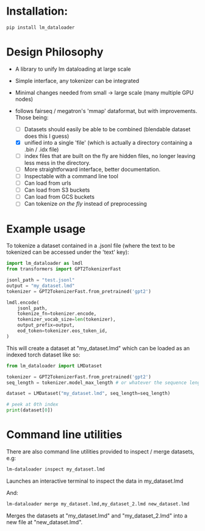 # Installation:

```bash
pip install lm_dataloader
```

# Design Philosophy

- A library to unify lm dataloading at large scale
- Simple interface, any tokenizer can be integrated
- Minimal changes needed from small -> large scale (many multiple GPU nodes)

- follows fairseq / megatron's 'mmap' dataformat, but with improvements. Those being:
    - [ ] Datasets should easily be able to be combined (blendable dataset does this I guess)
    - [x] unified into a single 'file' (which is actually a directory containing a .bin / .idx file)
    - [ ] index files that are built on the fly are hidden files, no longer leaving less mess in the directory.
    - [ ] More straightforward interface, better documentation.
    - [ ] Inspectable with a command line tool
    - [ ] Can load from urls
    - [ ] Can load from S3 buckets
    - [ ] Can load from GCS buckets
    - [ ] Can tokenize *on the fly* instead of preprocessing

# Example usage

To tokenize a dataset contained in a .jsonl file (where the text to be tokenized can be accessed under the 'text' key):

```python
import lm_dataloader as lmdl
from transformers import GPT2TokenizerFast 

jsonl_path = "test.jsonl"
output = "my_dataset.lmd"
tokenizer = GPT2TokenizerFast.from_pretrained('gpt2')

lmdl.encode(
    jsonl_path,
    tokenize_fn=tokenizer.encode,
    tokenizer_vocab_size=len(tokenizer),
    output_prefix=output,
    eod_token=tokenizer.eos_token_id,
)
```

This will create a dataset at "my_dataset.lmd" which can be loaded as an indexed torch dataset like so:

```python
from lm_dataloader import LMDataset

tokenizer = GPT2TokenizerFast.from_pretrained('gpt2')
seq_length = tokenizer.model_max_length # or whatever the sequence length of your model is

dataset = LMDataset("my_dataset.lmd", seq_length=seq_length)

# peek at 0th index
print(dataset[0])
```

# Command line utilities

There are also command line utilities provided to inspect / merge datasets, e.g:

```bash
lm-dataloader inspect my_dataset.lmd
```

Launches an interactive terminal to inspect the data in my_dataset.lmd

And:

```bash
lm-dataloader merge my_dataset.lmd,my_dataset_2.lmd new_dataset.lmd
```

Merges the datasets at "my_dataset.lmd" and "my_dataset_2.lmd" into a new file at "new_dataset.lmd".